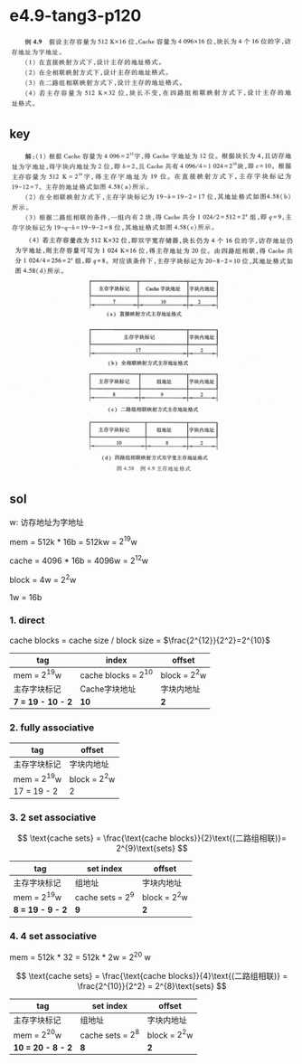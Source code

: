 
# e4.9-tang3-p120

![](assets/e4.9-tang3-p120.png)

## key

![](assets/e4.9-tang3-p120-key1.png)
![](assets/e4.9-tang3-p120-key2.png)
![](assets/e4.9-tang3-p120-key3.png)
![](assets/e4.9-tang3-p120-key4.png)

## sol

w: 访存地址为字地址

mem = 512k * 16b = 512kw = $2^{19}$w

cache = 4096 * 16b = 4096w = $2^{12}$w

block = 4w = $2^2$w

1w = 16b

### 1. direct

cache blocks = cache size / block size = $\frac{2^{12}}{2^2}=2^{10}$

| tag                 | index                   | offset         |
| ------------------- | ----------------------- | -------------- |
| mem = $2^{19}$w     | cache blocks = $2^{10}$ | block = $2^2$w |
| 主存字块标记              | Cache字块地址               | 字块内地址          |
| **7 = 19 - 10 - 2** | **10**                  | **2**          |

### 2. fully associative

| tag             | offset         |
| --------------- | -------------- |
| 主存字块标记          | 字块内地址          |
| mem = $2^{19}$w | block = $2^2$w |
| 17 = 19 - 2     | 2              |

### 3. 2 set associative

$$
\text{cache sets} = \frac{\text{cache blocks}}{2}\text{(二路组相联)}= 2^{9}\text{sets}
$$


| tag                | set index          | offset         |
| ------------------ | ------------------ | -------------- |
| 主存字块标记             | 组地址                | 字块内地址          |
| mem = $2^{19}$w    | cache sets = $2^9$ | block = $2^2$w |
| **8 = 19 - 9 - 2** | **9**              | **2**          |

### 4. 4 set associative

mem = 512k * 32 = 512k * 2w = $2^{20}$ w

$$
\text{cache sets} 
= \frac{\text{cache blocks}}{4}\text{(二路组相联)}
= \frac{2^{10}}{2^2}
= 2^{8}\text{sets}
$$

| tag                 | set index          | offset         |
| ------------------- | ------------------ | -------------- |
| 主存字块标记              | 组地址                | 字块内地址          |
| mem = $2^{20}$w     | cache sets = $2^8$ | block = $2^2$w |
| **10 = 20 - 8 - 2** | **8**              | **2**          |
